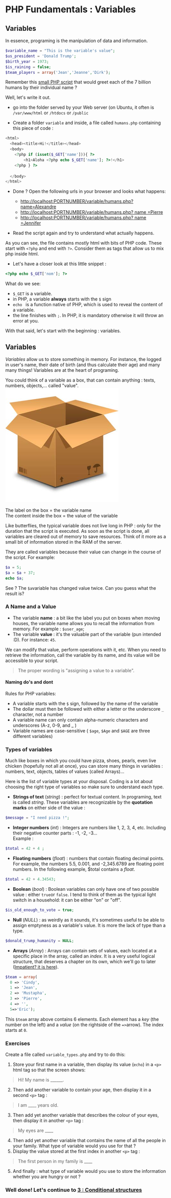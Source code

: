 # PHP Fundamentals : Variables

## Variables

In essence, programing is the manipulation of data and information.

```php
$variable_name = "This is the variable's value";
$us_president = 'Donald Trump';
$birth_year = 1973; 
$is_raining = false;
$team_players = array('Jean','Jeanne','Dirk');
```

Remember this [small PHP script](php-introduction.md#pourquoi-utiliser-du-php-si-cela-retourne-autre-chose-que-du-php-) that would greet each of the 7 billion humans by their individual name ?

Well, let's write it out.

- go into the folder served by your Web server (on Ubuntu, it often is `/var/www/html` or `/htdocs` or `/public`

- Create a folder `variable` and inside, a file called `humans.php` containing this piece of code :  

```php
<html>
  <head><title>Hi!</title></head>
  <body>
  	<?php if (isset($_GET['name'])){ ?>
    	<h1>Aloha <?php echo $_GET['name']; ?>!</h1>
   	<?php } ?>
    
  </body>
</html>
```

- Done ? Open the following urls in your browser and looks what happens:  
  - [http://localhost:PORTNUMBER/variable/humans.php?name=Alexandre](http://localhost:80/variable/humans.php?name=Alexandre)
  - [http://localhost:PORTNUMBER/variable/humans.php? name =Pierre](http://localhost:80/variable/humans.php?name=Pierre)
  - [http://localhost:PORTNUMBER/variable/humans.php? name =Jennifer](http://localhost:80/variable/humans.php?name=Jennifer)

- Read the script again and try to understand what actually happens.

As you can see, the file contains *mostly* html with bits of PHP code. These start with  `<?php` and end with `?>`. Consider them as tags that allow us to mix php inside html.  

- Let's have a closer look at this little snippet :  

```php
<?php echo $_GET['nom']; ?>
```

What do we see: 

- ` $_GET ` is a variable.
- in PHP, a variable **always** starts with the `$` sign
- `echo ` is a function native of PHP, which is used to reveal the content of a variable.
- the line finishes with  `;`. In PHP, it is mandatory otherwise it will throw an error at you.

With that said, let's start with the beginning : variables.

## Variables


*Variables* allow us to store something in memory. For instance, the logged in user's name, their date of birth (and thus calculate their age) and many many things! Variables are at the heart of programing.

You could think of a variable as a box, that can contain anything : texts, numbers, objects,... called "value".  
![Carton](./assets/carton.png)

The label on the box = the variable name  
The content inside the box = the value of the variable

Like butterflies, the typical variable does not live long in PHP : only for the duration that the script is executed.
As soon as the script is done, all variables are cleared out of memory to save resources. Think of it more as a small bit of information stored in the RAM of the server.

They are called variables because their value can change in the course of the script. For example: 

```php
$a = 5;
$a = $a + 37;
echo $a;
```

See ? The `$a`variable has changed value twice. Can you guess what the result is?

### A Name and a Value
    
- The variable **name** : a bit like the label you put on boxes when moving houses, the variable name allows you to recall the information from memory. For example : `$user_age`;  
- The variable **value** : it's the valuable part of the variable (pun intended :D). For instance: `45`.  

We can modify that value, perform operations with it, etc. When you need to retrieve the information, call the variable by its name, and its value will be accessible to your script. 

> The proper wording is "assigning a value to a variable".

#### Naming do's and dont

Rules for PHP variables:

- A variable starts with the `$` sign, followed by the name of the variable
- The dollar must then be followed with either a letter or the underscore `_` character, not a number
- A variable name can only contain alpha-numeric characters and underscores (A-z, 0-9, and _ )
- Variable names are case-sensitive ( `$age`, `$Age` and `$AGE` are three different variables)

### Types of variables
Much like boxes in which you could have pizza, shoes, pearls, even live chicken (hopefully not all at once), you can store many things in variables :  numbers, text, objects, tables of values (called Arrays)...

Here is the list of variable types at your disposal. Coding is a lot about choosing the right type of variables so make sure to understand each type.

- **Strings of text** (*string*) : perfect for textual content. In programing, text is called _string_. These variables are recognizable by the **quotation marks** on either side of the value  : 

```php  
$message = "I need pizza !";  
```
- **Integer numbers** (*int*) : Integers are numbers like 1, 2, 3, 4, etc. Including their negative counter parts : -1, -2, -3…  
Example : 

```php 
$total = 42 + 4 ;
```
  
- **Floating numbers** (*float*) : numbers that contain floating decimal points. For example, the numbers 5.5, 0.001, and -2,345.6789 are floating point numbers.  In the following example, $total contains a *float*.

```php 
$total = 42 + 4.34543; 
``` 

- **Boolean** (*bool*) : Boolean variables can only have one of two possible value : either `true`or `false`. I tend to think of them as the typical light switch in a household: it can be either "on" or "off".

```php
$is_old_enough_to_vote = true;
```

- **Null** (*NULL*) : as weirdly as it sounds, it's sometimes useful to be able to assign emptyness as a variable's value. It is more the lack of type than a type.  

```php
$donald_trump_humanity = NULL;
```

- **Arrays** (*Array*) : Arrays can contain sets of values, each located at a specific place in the array, called an *index*. It is a very useful logical structure, that deserves a chapter on its own, which we'll go to later ([Impatient? it is here](php-array.md)).  

```php
$team = array(
  0 => 'Cindy', 
  1 => 'Jean', 
  2 => 'Mustapha', 
  3 => 'Pierre', 
  4 => '', 
  5=>'Eric'); 
```

This `$team` array above contains 6 elements. Each element has a *key* (the number on the left) and a *value* (on the rightside of the `=>`arrow). The index starts at `0`.


### Exercises

Create a file called `variable_types.php` and try to do this:

1. Store your first name in a variable, then display its value (`echo`) in a `<p>` html tag so that the screen shows:   
> Hi! My name is ______. 

2. Then add another variable to contain your age, then display it in a second `<p>` tag : 
> I am ____ years old.
3. Then add yet another variable that describes the colour of your eyes, then display it in another `<p>` tag : 
> My eyes are ____
4. Then add yet another variable that contains the name of all the people in your family. What type of variable would you use for that ?
5. Display the value stored at the first index in another `<p>` tag : 
> The first person in my family is ____

5. And finally : what type of variable would you use to store the information whether you are hungry or not ?

### Well done! Let's continue to [3 : Conditional structures](3-php-conditions.md)


